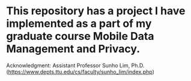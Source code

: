 # This repository has a project I have implemented as a part of my graduate course Mobile Data Management and Privacy.

Acknowledgment:
Assistant Professor Sunho Lim, Ph.D. (https://www.depts.ttu.edu/cs/faculty/sunho_lim/index.php)
